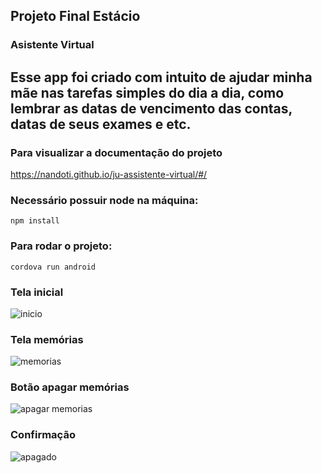 ## Projeto Final Estácio

### Asistente Virtual 

## Esse app foi criado com intuito de ajudar minha mãe nas tarefas simples do dia a dia, como lembrar as datas de vencimento das contas, datas de seus exames e etc.

### Para visualizar a documentação do projeto

<https://nandoti.github.io/ju-assistente-virtual/#/>

### Necessário possuir node na máquina:

```
npm install
```
### Para rodar o projeto:
```
cordova run android
```

### Tela inicial

![inicio](https://user-images.githubusercontent.com/73204469/199310332-888787f1-b4f3-4ebb-9242-c06b37673d5e.jpg)

### Tela memórias

![memorias](https://user-images.githubusercontent.com/73204469/195915171-fcff5bda-c16d-4d4d-9c50-5f10b769a7db.jpg)

### Botão apagar memórias

![apagar memorias](https://user-images.githubusercontent.com/73204469/195915255-60e8dbfd-ee0b-446d-8857-1135c0d35493.jpg)

### Confirmação

![apagado](https://user-images.githubusercontent.com/73204469/195917197-285700a6-1582-40ef-93fd-9ae9106d1507.jpg)
